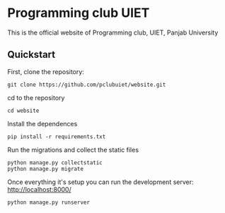 # Programming club UIET #
This is the official website of Programming club, UIET, Panjab University

## Quickstart ##

First, clone the repository:

    git clone https://github.com/pclubuiet/website.git

cd to the repository

    cd website

Install the dependences

    pip install -r requirements.txt

Run the migrations and collect the static files

    python manage.py collectstatic
    python manage.py migrate

Once everything it's setup you can run the development server: [http://localhost:8000/](http://localhost:8000/)

    python manage.py runserver

